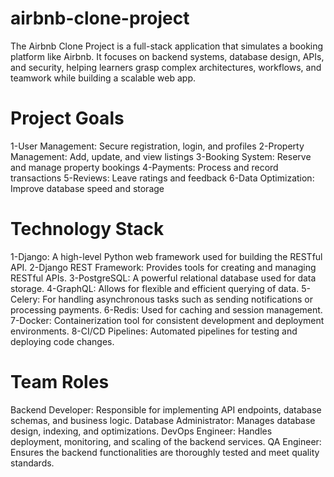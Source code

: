 # airbnb-clone-project

The Airbnb Clone Project is a full-stack application that simulates a booking platform like Airbnb. It focuses on backend systems, database design, APIs, and security, helping learners grasp complex architectures, workflows, and teamwork while building a scalable web app.

# Project Goals

1-User Management: Secure registration, login, and profiles
2-Property Management: Add, update, and view listings
3-Booking System: Reserve and manage property bookings
4-Payments: Process and record transactions
5-Reviews: Leave ratings and feedback
6-Data Optimization: Improve database speed and storage

# Technology Stack

1-Django: A high-level Python web framework used for building the RESTful API.
2-Django REST Framework: Provides tools for creating and managing RESTful APIs.
3-PostgreSQL: A powerful relational database used for data storage.
4-GraphQL: Allows for flexible and efficient querying of data.
5-Celery: For handling asynchronous tasks such as sending notifications or processing payments.
6-Redis: Used for caching and session management.
7-Docker: Containerization tool for consistent development and deployment environments.
8-CI/CD Pipelines: Automated pipelines for testing and deploying code changes.

# Team Roles

Backend Developer: Responsible for implementing API endpoints, database schemas, and business logic.
Database Administrator: Manages database design, indexing, and optimizations.
DevOps Engineer: Handles deployment, monitoring, and scaling of the backend services.
QA Engineer: Ensures the backend functionalities are thoroughly tested and meet quality standards.
